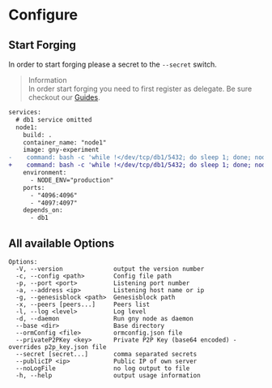 # Configure

## Start Forging

In order to start forging please a secret to the `--secret` switch.

> Information  
> In order start forging you need to first register as delegate. Be sure checkout our [Guides](../guide/).

```diff
services:
  # db1 service omitted
  node1:
    build: .
    container_name: "node1"
    image: gny-experiment
-    command: bash -c 'while !</dev/tcp/db1/5432; do sleep 1; done; node packages/main/dist/src/app --ormConfig "ormconfig.integration.json"'
+    command: bash -c 'while !</dev/tcp/db1/5432; do sleep 1; done; node packages/main/dist/src/app --ormConfig "ormconfig.integration.json" --secret "G44soFoHg493EUU1xfgSazxNX7uzc"'
    environment:
      - NODE_ENV="production"
    ports:
      - "4096:4096"
      - "4097:4097"
    depends_on:
      - db1

```

## All available Options

```
Options:
  -V, --version              output the version number
  -c, --config <path>        Config file path
  -p, --port <port>          Listening port number
  -a, --address <ip>         Listening host name or ip
  -g, --genesisblock <path>  Genesisblock path
  -x, --peers [peers...]     Peers list
  -l, --log <level>          Log level
  -d, --daemon               Run gny node as daemon
  --base <dir>               Base directory
  --ormConfig <file>         ormconfig.json file
  --privateP2PKey <key>      Private P2P Key (base64 encoded) - overrides p2p_key.json file
  --secret [secret...]       comma separated secrets
  --publicIP <ip>            Public IP of own server
  --noLogFile                no log output to file
  -h, --help                 output usage information
```

